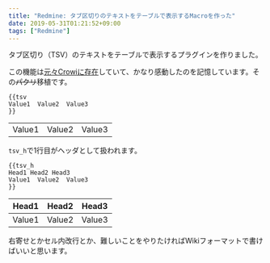 ```yaml
---
title: "Redmine: タブ区切りのテキストをテーブルで表示するMacroを作った"
date: 2019-05-31T01:21:52+09:00
tags: ["Redmine"]
---
```


タブ区切り（TSV）のテキストをテーブルで表示するプラグインを作りました。

<!--more-->

この機能は[元々Crowiに存在](https://medium.com/crowi-book/crowi-v1-5-0-5a62e7c6be90)していて、かなり感動したのを記憶しています。その~~パクリ~~移植です。

```
{{tsv
Value1  Value2  Value3
}}
```

<table>
  <tbody>
    <tr><td>Value1</td><td>Value2</td><td>Value3</td></tr>
  </tbody>
</table>

`tsv_h`で1行目がヘッダとして扱われます。

```
{{tsv_h
Head1 Head2 Head3
Value1  Value2  Value3
}}
```

<table>
  <thead>
    <tr><th>Head1</th><th>Head2</th><th>Head3</th></tr>
  </thead>
  <tbody>
    <tr><td>Value1</td><td>Value2</td><td>Value3</td></tr>
  </tbody>
</table>

右寄せとかセル内改行とか、難しいことをやりたければWikiフォーマットで書けばいいと思います。
